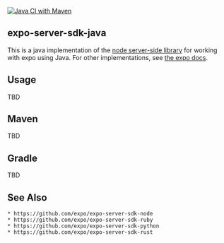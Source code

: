 [![Java CI with Maven](https://github.com/nia-medtech/expo-server-sdk-java/actions/workflows/maven.yml/badge.svg)](https://github.com/nia-medtech/expo-server-sdk-java/actions/workflows/maven.yml)

## expo-server-sdk-java
This is a java implementation of the [node server-side library](https://github.com/expo/expo-server-sdk-node) for working with expo using Java.
For other implementations, see [the expo docs](https://docs.expo.io/versions/latest/guides/push-notifications/#2-call-expos-push-api-with-the).


## Usage
TBD

## Maven
TBD

## Gradle
TBD

## See Also

	* https://github.com/expo/expo-server-sdk-node
	* https://github.com/expo/expo-server-sdk-ruby
	* https://github.com/expo/expo-server-sdk-python
	* https://github.com/expo/expo-server-sdk-rust
